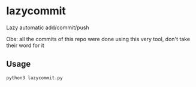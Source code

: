 # lazycommit
Lazy automatic add/commit/push

Obs: all the commits of this repo were done using this very tool, don't take their word for it

## Usage
```bash
python3 lazycommit.py
```
